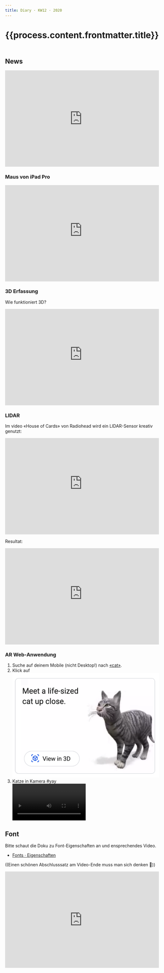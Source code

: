 ```yaml
---
title: Diary · KW12 · 2020
---
```



<header>

# {{process.content.frontmatter.title}}


</header>



## News

<div style="position: relative; padding-bottom: 62.5%; height: 0;"><iframe src="https://www.loom.com/embed/2a9e451e5e7b4051b6aaa2d20e375955" frameborder="0" webkitallowfullscreen mozallowfullscreen allowfullscreen style="position: absolute; top: 0; left: 0; width: 100%; height: 100%;"></iframe></div>

### Maus von iPad Pro



<div style="position: relative; padding-bottom: 62.5%; height: 0;"><iframe src="https://www.youtube-nocookie.com/embed/jijhJj_rNDI" frameborder="0" webkitallowfullscreen mozallowfullscreen allowfullscreen style="position: absolute; top: 0; left: 0; width: 100%; height: 100%;"></iframe></div>


### 3D Erfassung
Wie funktioniert 3D?

<div style="position: relative; padding-bottom: 62.5%; height: 0;"><iframe src="https://www.youtube-nocookie.com/embed/uq9SEJxZiUg" frameborder="0" webkitallowfullscreen mozallowfullscreen allowfullscreen style="position: absolute; top: 0; left: 0; width: 100%; height: 100%;"></iframe></div>


### LIDAR




Im video «House of Cards» von Radiohead wird ein LIDAR-Sensor kreativ genutzt:

<div style="position: relative; padding-bottom: 62.5%; height: 0;"><iframe src="https://www.youtube-nocookie.com/embed/cyQoTGdQywY" frameborder="0" webkitallowfullscreen mozallowfullscreen allowfullscreen style="position: absolute; top: 0; left: 0; width: 100%; height: 100%;"></iframe></div>

Resultat:

<div style="position: relative; padding-bottom: 62.5%; height: 0;"><iframe src="https://www.youtube-nocookie.com/embed/8nTFjVm9sTQ" frameborder="0" webkitallowfullscreen mozallowfullscreen allowfullscreen style="position: absolute; top: 0; left: 0; width: 100%; height: 100%;"></iframe></div>



### AR Web-Anwendung
1. Suche auf deinem Mobile (nicht Desktop!) nach [«cat»](https://www.google.com/search?q=cat).
2. Klick auf ![](./media/google-cat.png)
3. Katze in Kamera #yay <br /><video width="50%" controls loop>
  <source src="./media/google-cat.mp4" type="video/mp4" />
</video>


## Font
Bitte schaut die Doku zu Font-Eigenschaften an und ensprechendes Video.

* [Fonts · Eigenschaften](https://signalwerk.github.io/learn.interaction/articles/font-anatomy/)


((Einen schönen Abschlusssatz am Video-Ende muss man sich denken 🤪))

<div style="position: relative; padding-bottom: 62.42774566473989%; height: 0;"><iframe src="https://www.loom.com/embed/3d3d907aa2014cc9b00c796c2e6267c0" frameborder="0" webkitallowfullscreen mozallowfullscreen allowfullscreen style="position: absolute; top: 0; left: 0; width: 100%; height: 100%;"></iframe></div>
